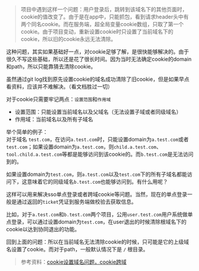> 项目中遇到这样一个问题：用户登录后，跳转到该域名下的其他页面时，cookie的值改变了。由于是在app中，只能抓包，看到请求header头中有两个同名cookie。而在服务端，超全局变量cookie数组，只取了第一个cookie。由于项目变动，重新设置cookie时只设置了当前域名下的cookie，所以旧的cookie永远无法清除。

这种问题，其实如果基础好一点，对cookie足够了解，是很快能够解决的。由于很久不写这些基础，所以还是花了很长时间。因为当时无法确定cookie的domain和path，所以只能靠猜去清除cookie。

虽然通过git log找到原先设置cookie的域名成功清除了旧cookie，但是如果早点看资料，应该并不难解决。（看文档胜过一切）  

对于cookie只需要牢记两点：`设置范围`和`作用域`  
- 设置范围：只能设置当前域名以及父域名（无法设置子域或者同级域名）
- 作用域：当前域名以及所有子域名

举个简单的例子：  
对于域名 `test.com`，在访问`a.test.com`时，只能设置domain为`a.test.com`或者`test.com`；如果设置domain为`a.test.com`，则`child.a.test.com`、`tool.child.a.test.com`等都是能够访问到该cookie的。而`b.test.com`是无法访问到的。  

如果设置domain为`test.com`，则`a.test.com`以及`test.com`下的所有子域名都能访问下，这意味着它的同级域名`b.test.com`也能够访问到。有什么用呢？  

这样可以用来解决sso单点登录或者跨域cookie等问题。当然，现在的单点登录一般是通过返回的`ticket`凭证到服务端做校验去获取信息。

比如，对于`a.test.com`和`b.test.com`两个项目，公用`user.test.com`用户系统做单点登录，可以通过设置domain为`test.com`，在user退出的时候清除根域名下的cookie以达到协同退出的功能。

回到上面的问题：所以在当前域名无法清除cookie的时候，只可能是它的上级域名设置了cookie。而对于path，一般默认情况下是 `/` 根目录。  

> 参考资料：[cookie设置域名问题，cookie跨域](https://blog.csdn.net/czhphp/article/details/65628977)